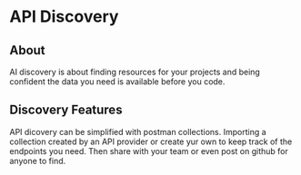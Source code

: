 # API Discovery

## About

AI discovery is about finding resources for your projects and being confident the data you need is available before you code.

## Discovery Features

API dicovery can be simplified with postman collections. Importing a collection created by an API provider or create yur own to keep track of the endpoints you need. Then share with your team or even post on github for anyone to find.

